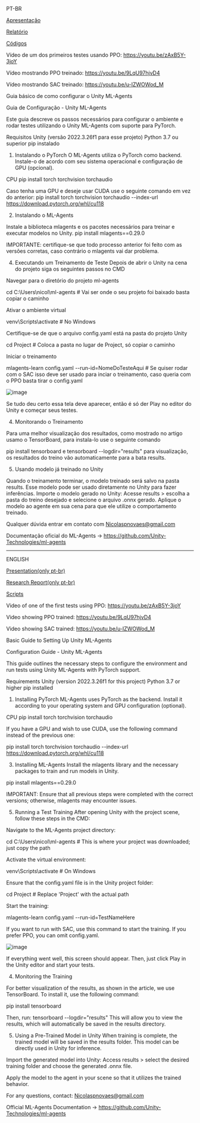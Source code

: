 PT-BR

[Apresentação](/apresentacao)

[Relatório](/relatorio)

[Códigos](/Assets/Scripts/)


Vídeo de um dos primeiros testes usando PPO: https://youtu.be/zAxB5Y-3joY

Vídeo mostrando PPO treinado: https://youtu.be/9LqU97hjvD4

Vídeo mostrando SAC treinado: https://youtu.be/u-IZWOWod_M

Guia básico de como configurar o Unity ML-Agents

Guia de Configuração - Unity ML-Agents

Este guia descreve os passos necessários para configurar o ambiente e rodar testes utilizando o Unity ML-Agents com suporte para PyTorch.

Requisitos
Unity (versão 2022.3.26f1 para esse projeto)
Python 3.7 ou superior
pip instalado

1. Instalando o PyTorch
O ML-Agents utiliza o PyTorch como backend. Instale-o de acordo com seu sistema operacional e configuração de GPU (opcional).

CPU
pip install torch torchvision torchaudio

Caso tenha uma GPU e deseje usar CUDA use o seguinte comando em vez do anterior:
pip install torch torchvision torchaudio --index-url https://download.pytorch.org/whl/cu118

2. Instalando o ML-Agents
   
Instale a biblioteca mlagents e os pacotes necessários para treinar e executar modelos no Unity.
pip install mlagents==0.29.0

IMPORTANTE: certifique-se que todo processo anterior foi feito com as versões corretas, caso contrário o mlagents vai dar problema.

4. Executando um Treinamento de Teste
Depois de abrir o Unity na cena do projeto siga os seguintes passos no CMD

Navegar para o diretório do projeto ml-agents

cd C:\Users\nicol\ml-agents # Vai ser onde o seu projeto foi baixado basta copiar o caminho

Ativar o ambiente virtual

venv\Scripts\activate  # No Windows

Certifique-se de que o arquivo config.yaml está na pasta do projeto Unity

cd Project  # Coloca a pasta no lugar de Project, só copiar o caminho

Iniciar o treinamento

mlagents-learn config.yaml --run-id=NomeDoTesteAqui # Se quiser rodar com o SAC isso deve ser usado para inciar o treinamento, caso queria com o PPO basta tirar o config.yaml

![image](https://github.com/user-attachments/assets/89484d4e-0d25-49bb-84b4-532bfd5cc1ca)

Se tudo deu certo essa tela deve aparecer, então é só der Play no editor do Unity e começar seus testes.

4. Monitorando o Treinamento
   
Para uma melhor visualização dos resultados, como mostrado no artigo usamo o TensorBoard, para instala-lo use o seguinte comando

pip install tensorboard e tensorboard --logdir="results" para visualização, os resultados do treino vão automaticamente para a bata results.

5. Usando modelo já treinado no Unity
   
Quando o treinamento terminar, o modelo treinado será salvo na pasta results. Esse modelo pode ser usado diretamente no Unity para fazer inferências.
Importe o modelo gerado no Unity:
Acesse results > escolha a pasta do treino desejado e selecione o arquivo .onnx gerado.
Aplique o modelo ao agente em sua cena para que ele utilize o comportamento treinado.

Qualquer dúvida entrar em contato com Nicolaspnovaes@gmail.com

Documentação oficial do ML-Agents -> https://github.com/Unity-Technologies/ml-agents

_______________________________________________________________________________________________________________________________________________________________________________________________________
ENGLISH

[Presentation(only pt-br)](/apresentacao) 

[Research Report(only pt-br)](/relatorio)

[Scripts](/Assets/Scripts/)

Video of one of the first tests using PPO: https://youtu.be/zAxB5Y-3joY

Video showing PPO trained: https://youtu.be/9LqU97hjvD4

Video showing SAC trained: https://youtu.be/u-IZWOWod_M

Basic Guide to Setting Up Unity ML-Agents

Configuration Guide - Unity ML-Agents

This guide outlines the necessary steps to configure the environment and run tests using Unity ML-Agents with PyTorch support.

Requirements
Unity (version 2022.3.26f1 for this project)
Python 3.7 or higher
pip installed

1. Installing PyTorch 
ML-Agents uses PyTorch as the backend. Install it according to your operating system and GPU configuration (optional).

CPU
pip install torch torchvision torchaudio

If you have a GPU and wish to use CUDA, use the following command instead of the previous one:

pip install torch torchvision torchaudio --index-url https://download.pytorch.org/whl/cu118

3. Installing ML-Agents
Install the mlagents library and the necessary packages to train and run models in Unity.

pip install mlagents==0.29.0

IMPORTANT: Ensure that all previous steps were completed with the correct versions; otherwise, mlagents may encounter issues.

5. Running a Test Training
After opening Unity with the project scene, follow these steps in the CMD:

Navigate to the ML-Agents project directory:

cd C:\Users\nicol\ml-agents  # This is where your project was downloaded; just copy the path

Activate the virtual environment:

venv\Scripts\activate  # On Windows

Ensure that the config.yaml file is in the Unity project folder:

cd Project  # Replace 'Project' with the actual path

Start the training:

mlagents-learn config.yaml --run-id=TestNameHere

If you want to run with SAC, use this command to start the training. If you prefer PPO, you can omit config.yaml.

![image](https://github.com/user-attachments/assets/89484d4e-0d25-49bb-84b4-532bfd5cc1ca)

If everything went well, this screen should appear. Then, just click Play in the Unity editor and start your tests.

4. Monitoring the Training
   
For better visualization of the results, as shown in the article, we use TensorBoard. To install it, use the following command:

pip install tensorboard

Then, run:
tensorboard --logdir="results"
This will allow you to view the results, which will automatically be saved in the results directory.

5. Using a Pre-Trained Model in Unity
When training is complete, the trained model will be saved in the results folder. This model can be directly used in Unity for inference.

Import the generated model into Unity: Access results > select the desired training folder and choose the generated .onnx file.

Apply the model to the agent in your scene so that it utilizes the trained behavior.

For any questions, contact: Nicolaspnovaes@gmail.com

Official ML-Agents Documentation -> https://github.com/Unity-Technologies/ml-agents








